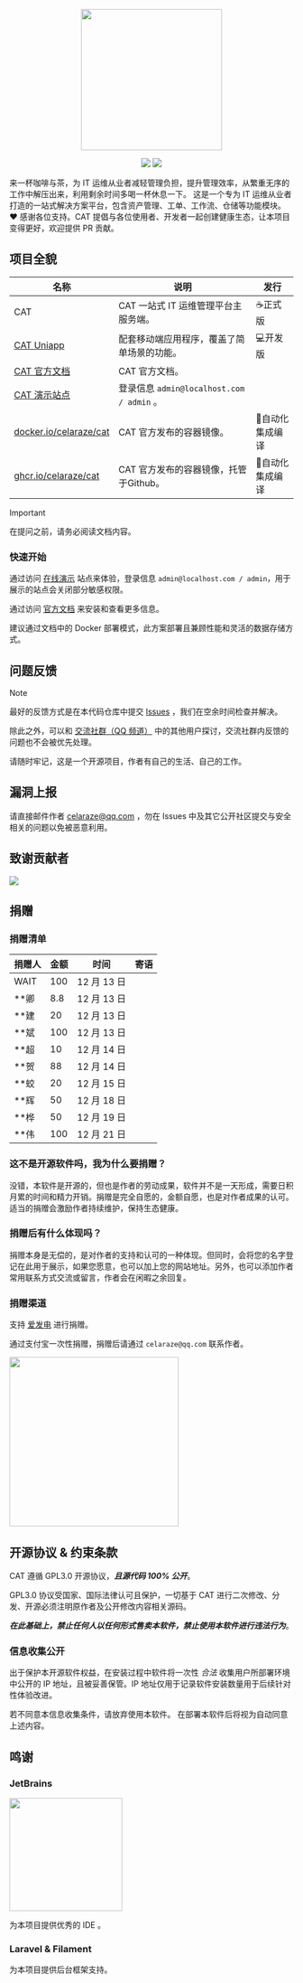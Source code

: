 <p align="center">
    <img src="https://p.ipic.vip/p1umck.png" width="250">
</p>

<p align="center">
    <img src="https://img.shields.io/badge/PHP-8.1+-blue?logo=php" />
    <img src="https://img.shields.io/badge/License-GPL3.0-blueviolet?logo=apache" />
</p>

来一杯咖啡与茶，为 IT 运维从业者减轻管理负担，提升管理效率，从繁重无序的工作中解压出来，利用剩余时间多喝一杯休息一下。 这是一个专为
IT 运维从业者打造的一站式解决方案平台，包含资产管理、工单、工作流、仓储等功能模块。 ❤ 感谢各位支持。CAT
提倡与各位使用者、开发者一起创建健康生态，让本项目变得更好，欢迎提供 PR 贡献。

## 项目全貌

| 名称                                                                                      | 说明                                   | 发行        |
|-----------------------------------------------------------------------------------------|--------------------------------------|-----------|
| CAT                                                                                     | CAT 一站式 IT 运维管理平台主服务端。               | ☕️正式版     |
| [CAT Uniapp](https://github.com/celaraze/cat-uniapp)                                    | 配套移动端应用程序，覆盖了简单场景的功能。                | 💻开发版     |
| [CAT 官方文档](https://github.com/celaraze/cat/wiki)                                        | CAT 官方文档。                            |           |
| [CAT 演示站点](http://cat.celaraze.com:50080/)                                              | 登录信息 `admin@localhost.com / admin` 。 |           |
| [docker.io/celaraze/cat](https://hub.docker.com/repository/docker/celaraze/cat/general) | CAT 官方发布的容器镜像。                       | 🤖自动化集成编译 |
| [ghcr.io/celaraze/cat](https://github.com/celaraze/cat/pkgs/container/cat)              | CAT 官方发布的容器镜像，托管于Github。             | 🤖自动化集成编译 |

> [!IMPORTANT]
>
> 在提问之前，请务必阅读文档内容。

### 快速开始

通过访问 [在线演示](http://cat.celaraze.com:50080/) 站点来体验，登录信息 `admin@localhost.com / admin`，用于展示的站点会关闭部分敏感权限。

通过访问 [官方文档](https://github.com/celaraze/cat/wiki) 来安装和查看更多信息。

建议通过文档中的 Docker 部署模式，此方案部署且兼顾性能和灵活的数据存储方式。

## 问题反馈

> [!NOTE]
>
> 最好的反馈方式是在本代码仓库中提交 [Issues](https://github.com/celaraze/cat/issues) ，我们在空余时间检查并解决。

除此之外，可以和 [交流社群（QQ 频道）](https://pd.qq.com/s/sknbyfnh)
中的其他用户探讨，交流社群内反馈的问题也不会被优先处理。

请随时牢记，这是一个开源项目，作者有自己的生活、自己的工作。

## 漏洞上报

请直接邮件作者 [celaraze@qq.com](mailto:celaraze@qq.com) ，勿在 Issues 中及其它公开社区提交与安全相关的问题以免被恶意利用。

## 致谢贡献者

[![](https://avatars.githubusercontent.com/u/46237037?s=64&v=4)](https://github.com/yokaimeow)

## 捐赠

### 捐赠清单

| 捐赠人  | 金额  | 时间        | 寄语 |
|------|-----|-----------|----|
| WAIT | 100 | 12 月 13 日 |    |
| **卿  | 8.8 | 12 月 13 日 |    |
| **建  | 20  | 12 月 13 日 |    |
| **斌  | 100 | 12 月 13 日 |    |
| **超  | 10  | 12 月 14 日 |    |
| **贺  | 88  | 12 月 14 日 |    |
| **蛟  | 20  | 12 月 15 日 |    |
| **辉  | 50  | 12 月 18 日 |    |
| **桦  | 50  | 12 月 19 日 |    |
| **伟  | 100 | 12 月 21 日 |    |

### 这不是开源软件吗，我为什么要捐赠？

没错，本软件是开源的，但也是作者的劳动成果，软件并不是一天形成，需要日积月累的时间和精力开销。捐赠是完全自愿的，金额自愿，也是对作者成果的认可。适当的捐赠会激励作者持续维护，保持生态健康。

### 捐赠后有什么体现吗？

捐赠本身是无偿的，是对作者的支持和认可的一种体现。但同时，会将您的名字登记在此用于展示，如果您愿意，也可以加上您的网站地址。另外，也可以添加作者常用联系方式交流或留言，作者会在闲暇之余回复。

### 捐赠渠道

支持 [爱发电](https://afdian.net/a/celaraze) 进行捐赠。

通过支付宝一次性捐赠，捐赠后请通过 `celaraze@qq.com` 联系作者。

<img height="300" src="https://p.ipic.vip/jcx3h0.png"/>

## 开源协议 & 约束条款

CAT 遵循 GPL3.0 开源协议，***且源代码 100% 公开***。

GPL3.0 协议受国家、国际法律认可且保护，一切基于 CAT 进行二次修改、分发、开源必须注明原作者及公开修改内容相关源码。

***在此基础上，禁止任何人以任何形式售卖本软件，禁止使用本软件进行违法行为***。

### 信息收集公开

出于保护本开源软件权益，在安装过程中软件将一次性 *合法* 收集用户所部署环境中公开的 IP
地址，且被妥善保管。IP 地址仅用于记录软件安装数量用于后续针对性体验改进。

若不同意本信息收集条件，请放弃使用本软件。 在部署本软件后将视为自动同意上述内容。

## 鸣谢

### JetBrains

<a href="https://www.jetbrains.com/?from=cat" target="_blank">
    <img src="https://p.ipic.vip/woxqnn.png" width="200" />
</a>

为本项目提供优秀的 IDE 。

### Laravel & Filament

为本项目提供后台框架支持。
